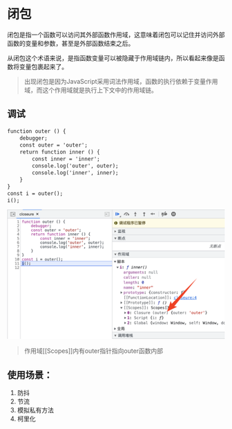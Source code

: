 # 闭包
闭包是指一个函数可以访问其外部函数作用域，这意味着闭包可以记住并访问外部函数的变量和参数，甚至是外部函数结束之后。   

从闭包这个术语来说，是指函数变量可以被隐藏于作用域链内，所以看起来像是函数将变量包裹起来了。    

> 出现闭包是因为JavaScript采用词法作用域，函数的执行依赖于变量作用域，而这个作用域就是执行上下文中的作用域链。

## 调试
```
function outer () {
    debugger;
    const outer = 'outer';
    return function inner () {
        const inner = 'inner';
        console.log('outer', outer);
        console.log('inner', inner);
    }
}
const i = outer();
i();
```
![closure](./closure.png)
> 作用域[[Scopes]]内有outer指针指向outer函数内部


## 使用场景：
1. 防抖
2. 节流
3. 模拟私有方法
4. 柯里化
